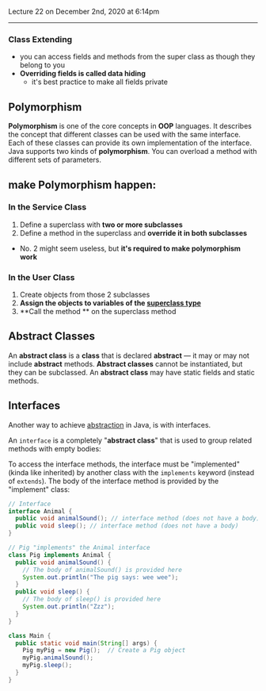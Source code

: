 Lecture 22 on December 2nd, 2020 at 6:14pm

---

### Class Extending

- you can access fields and methods from the super class as though they belong to you
- **Overriding fields is called data hiding**
  - it's best practice to make all fields private

## Polymorphism

**Polymorphism** is one of the core concepts in **OOP** languages. It describes the concept that different classes can be used with the same interface. Each of these classes can provide its own implementation of the interface. Java supports two kinds of **polymorphism**. You can overload a method with different sets of parameters.



## make Polymorphism happen:

### In the Service Class

1. Define a superclass with **two or more subclasses**
2. Define a method in the superclass and **override it in both subclasses**

- No. 2 might seem useless, but **it's required to make polymorphism work**

### In the User Class

1. Create objects from those 2 subclasses
2. **Assign the objects to variables of the <u>superclass type</u>**
3. **Call the method ** on the superclass method

## Abstract Classes

An **abstract class** is a **class** that is declared **abstract** — it may or may not include **abstract** methods. **Abstract classes** cannot be instantiated, but they can be subclassed. An **abstract class** may have static fields and static methods.



## Interfaces

Another way to achieve [abstraction](https://www.w3schools.com/java/java_abstract.asp) in Java, is with interfaces.

An `interface` is a completely "**abstract class**" that is used to group related methods with empty bodies:

To access the interface methods, the interface must be "implemented" (kinda like inherited) by another class with the `implements` keyword (instead of `extends`). The body of the interface method is provided by the "implement" class:

```java
// Interface
interface Animal {
  public void animalSound(); // interface method (does not have a body)
  public void sleep(); // interface method (does not have a body)
}

// Pig "implements" the Animal interface
class Pig implements Animal {
  public void animalSound() {
    // The body of animalSound() is provided here
    System.out.println("The pig says: wee wee");
  }
  public void sleep() {
    // The body of sleep() is provided here
    System.out.println("Zzz");
  }
}

class Main {
  public static void main(String[] args) {
    Pig myPig = new Pig();  // Create a Pig object
    myPig.animalSound();
    myPig.sleep();
  }
}
```

